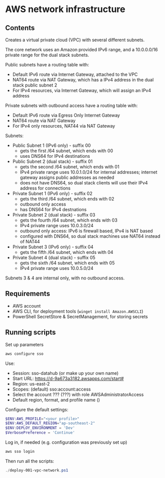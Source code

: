 AWS network infrastructure
=================================

Contents
--------

Creates a virtual private cloud (VPC) with several different subnets.

The core network uses an Amazon provided IPv6 range, and a 10.0.0.0/16 private range for the dual stack subnets.

Public subnets have a routing table with:
* Default IPv6 route via Internet Gateway, attached to the VPC
* NAT64 route via NAT Gateway, which has a IPv4 address in the dual stack public subnet 2
* For IPv4 resources, via Internet Gateway, which will assign an IPv4 address

Private subnets with outbound access have a routing table with:
* Default IPv6 route via Egress Only Internet Gateway
* NAT64 route via NAT Gateway
* For IPv4 only resources, NAT44 via NAT Gateway

Subnets:

* Public Subnet 1 (IPv6 only) - suffix 00
  - gets the first /64 subnet, which ends with 00
  - uses DNS64 for IPv4 destinations
* Public Subnet 2 (dual stack) - suffix 01 
  - gets the second /64 subnet, which ends with 01
  - IPv4 private range uses 10.0.1.0/24 for internal addresses; internet gateway assigns public addresses as needed
  - does not have DNS64, so dual stack clients will use their IPv4 address for connections
* Private Subnet 1 (IPv6 only) - suffix 02
  - gets the third /64 subnet, which ends with 02
  - outbound only access
  - has DNS64 for IPv4 destnations
* Private Subnet 2 (dual stack) - suffix 03
  - gets the fourth /64 subnet, which ends with 03
  - IPv4 private range uses 10.0.3.0/24
  - outbound only access: IPv6 is firewall based, IPv4 is NAT based
  - configured with DNS64, so dual stack machines use NAT64 instead of NAT44
* Private Subnet 3 (IPv6 only) - suffix 04
  - gets the fifth /64 subnet, which ends with 04
* Private Subnet 4 (dual stack) - suffix 05
  - gets the sixth /64 subnet, which ends with 05
  - IPv4 private range uses 10.0.5.0/24

Subnets 3 & 4 are internal only, with no outbound access.


Requirements
------------

* AWS account
* AWS CLI, for deployment tools (`winget install Amazon.AWSCLI`)
* PowerShell SecretStore & SecretManagement, for storing secrets

Running scripts
---------------

Set up parameters

```powershell
aws configure sso
```

Use:
* Session: sso-datahub (or make up your own name)
* Start URL: https://d-9a673a3182.awsapps.com/start#
* Region: us-east-2
* Scopes: (default) sso:account:access
* Select the account ??? (???) with role AWSAdministratorAccess
* Default region, format, and profile name (<your profile>)

Configure the default settings:

```powershell
$ENV:AWS_PROFILE="<your profile>"
$ENV:AWS_DEFAULT_REGION="ap-southeast-2"
$ENV:DEPLOY_ENVIRONMENT = 'Dev'
$VerbosePreference = 'Continue'
```

Log in, if needed (e.g. configuration was previously set up)

```powershell
aws sso login
```

Then run all the scripts:

```powershell
./deploy-001-vpc-network.ps1
```
